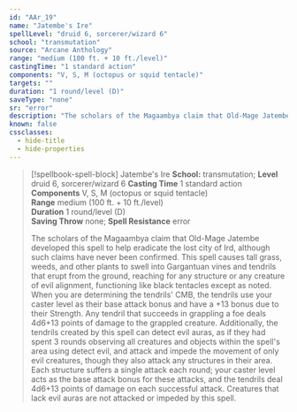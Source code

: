 ```yaml
---
id: "AAr_19"
name: "Jatembe's Ire"
spellLevel: "druid 6, sorcerer/wizard 6"
school: "transmutation"
source: "Arcane Anthology"
range: "medium (100 ft. + 10 ft./level)"
castingTime: "1 standard action"
components: "V, S, M (octopus or squid tentacle)"
targets: ""
duration: "1 round/level (D)"
saveType: "none"
sr: "error"
description: "The scholars of the Magaambya claim that Old-Mage Jatembe developed this spell to help eradicate the lost city of Ird, although such claims have never been confirmed. This spell causes tall grass, weeds, and other plants to swell into Gargantuan vines  and tendrils that erupt from the ground, reaching for any structure or any creature of evil alignment, functioning like black tentacles except as noted. When you are determining the tendrils' CMB, the tendrils use your caster level as their base attack bonus and have a +13 bonus due to their Strength. Any tendril that succeeds in grappling a foe deals 4d6+13 points of damage to the grappled creature. Additionally, the tendrils created by this spell can detect evil auras, as if they had spent 3 rounds observing all creatures and objects within the spell's area using detect evil, and attack and impede the movement of only evil creatures, though they also attack any structures in their area. Each structure suffers a single attack each round; your caster level acts as the base attack bonus for these attacks, and the tendrils deal 4d6+13 points of damage on each successful attack. Creatures that lack evil auras are not attacked or impeded by this spell."
known: false
cssclasses:
  - hide-title
  - hide-properties
---
```


> [!spellbook-spell-block] Jatembe's Ire
> **School:** transmutation; **Level** druid 6, sorcerer/wizard 6
> **Casting Time** 1 standard action  
> **Components** V, S, M (octopus or squid tentacle)  
> **Range** medium (100 ft. + 10 ft./level)  
> **Duration** 1 round/level (D)  
> **Saving Throw** none; **Spell Resistance** error
> 
> The scholars of the Magaambya claim that Old-Mage Jatembe developed this spell to help eradicate the lost city of Ird, although such claims have never been confirmed. This spell causes tall grass, weeds, and other plants to swell into Gargantuan vines  and tendrils that erupt from the ground, reaching for any structure or any creature of evil alignment, functioning like black tentacles except as noted. When you are determining the tendrils' CMB, the tendrils use your caster level as their base attack bonus and have a +13 bonus due to their Strength. Any tendril that succeeds in grappling a foe deals 4d6+13 points of damage to the grappled creature. Additionally, the tendrils created by this spell can detect evil auras, as if they had spent 3 rounds observing all creatures and objects within the spell's area using detect evil, and attack and impede the movement of only evil creatures, though they also attack any structures in their area. Each structure suffers a single attack each round; your caster level acts as the base attack bonus for these attacks, and the tendrils deal 4d6+13 points of damage on each successful attack. Creatures that lack evil auras are not attacked or impeded by this spell.